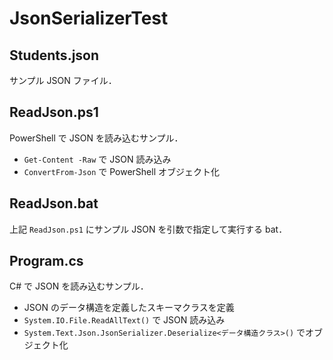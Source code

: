 # JsonSerializerTest

## Students.json

サンプル JSON ファイル．

## ReadJson.ps1

PowerShell で JSON を読み込むサンプル．

- `Get-Content -Raw` で JSON 読み込み
- `ConvertFrom-Json` で PowerShell オブジェクト化

## ReadJson.bat

上記 `ReadJson.ps1` にサンプル JSON を引数で指定して実行する bat．

## Program.cs

C# で JSON を読み込むサンプル．

- JSON のデータ構造を定義したスキーマクラスを定義
- `System.IO.File.ReadAllText()` で JSON 読み込み
- `System.Text.Json.JsonSerializer.Deserialize<データ構造クラス>()` でオブジェクト化